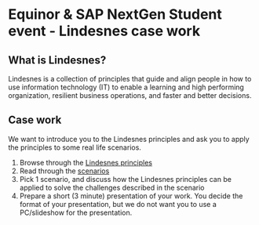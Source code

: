 # Equinor & SAP NextGen Student event - Lindesnes case work

## What is Lindesnes?

Lindesnes is a collection of principles that guide and align people in how to use information technology (IT) to enable a learning and high performing organization, resilient business operations, and faster and better decisions.


## Case work

We want to introduce you to the Lindesnes principles and ask you to apply the principles to some real life scenarios. 

1. Browse through the [Lindesnes principles](Lindesnes%20-%20Principles.pdf)
2. Read through the [scenarios](Lindesnes%20%E2%80%93%20Scenarios.pdf) 
3. Pick 1 scenario, and discuss how the Lindesnes principles can be applied to solve the challenges described in the scenario
4. Prepare a short (3 minute) presentation of your work. You decide the format of your presentation, but we do not want you to use a PC/slideshow for the presentation.
